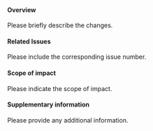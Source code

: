 #### Overview

Please briefly describe the changes.

#### Related Issues

Please include the corresponding issue number.


#### Scope of impact

Please indicate the scope of impact.


#### Supplementary information

Please provide any additional information.

